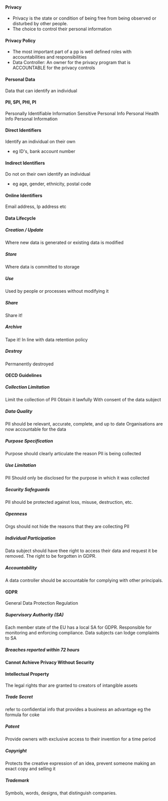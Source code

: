 #### Privacy
- Privacy is the state or condition of being free from being observed or disturbed by other people.
- The choice to control their personal information
#### Privacy Policy
- The most important part of a pp is well defined roles with accountabilities and responsibilities
- Data Controller: An owner for the privacy program that is ACCOUNTABLE for the privacy controls
#### Personal Data
Data that can identify an individual

#### PII, SPI, PHI, PI
Personally Identifiable Information
Sensitive Personal Info
Personal Health Info
Personal Information
#### Direct Identifiers
Identify an individual on their own
- eg ID's, bank account number
#### Indirect Identifiers
Do not on their own identify an individual
- eg age, gender, ethnicity, postal code
#### Online Identifiers
Email address, Ip address etc
#### Data Lifecycle
##### Creation / Update
Where new data is generated or existing data is modified
##### Store
Where data is committed to storage
##### Use
Used by people or processes without modifying it
##### Share
Share it!
##### Archive
Tape it! In line with data retention policy
##### Destroy
Permanently destroyed
#### OECD Guidelines
##### Collection Limitation
Limit the collection of PII
Obtain it lawfully
With consent of the data subject
##### Data Quality
PII should be relevant, accurate, complete, and up to date
Organisations are now accountable for the data
##### Purpose Specification
Purpose should clearly articulate the reason PII is being collected
##### Use Limitation
PII Should only be disclosed for the purpose in which it was collected
##### Security Safeguards
PII should be protected against loss, misuse, destruction, etc.
##### Openness
Orgs should not hide the reasons that they are collecting PII
##### Individual Participation
Data subject should have thee right to access their data and request it be removed.
The right to be forgotten in GDPR.
##### Accountability
A data controller should be accountable for complying with other principals.
#### GDPR
General Data Protection Regulation
##### Supervisory Authority (SA) 
Each member state of the EU has a local SA for GDPR. Responsible for monitoring and enforcing compliance.
Data subjects can lodge complaints to SA
##### Breaches reported within 72 hours 
#### Cannot Achieve Privacy Without Security

#### Intellectual Property
The legal rights thar are granted to creators of intangible assets
##### Trade Secret 
refer to confidential info that provides a business an advantage
eg the formula for coke
##### Patent
Provide owners with exclusive access to their invention for a time period
##### Copyright
Protects the creative expression of an idea, prevent someone making an exact copy and selling it
##### Trademark
Symbols, words, designs, that distinguish companies.




